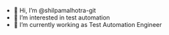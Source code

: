- 👋 Hi, I’m @shilpamalhotra-git
- 👀 I’m interested in test automation
- 🌱 I’m currently working as Test Automation Engineer


<!---
shilpamalhotra-git/shilpamalhotra-git is a ✨ special ✨ repository because its `README.md` (this file) appears on your GitHub profile.
You can click the Preview link to take a look at your changes.
--->
